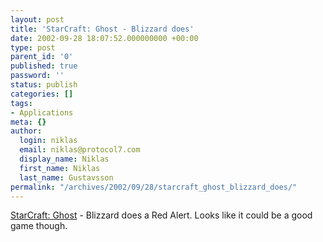 ```yaml
---
layout: post
title: 'StarCraft: Ghost - Blizzard does'
date: 2002-09-28 18:07:52.000000000 +00:00
type: post
parent_id: '0'
published: true
password: ''
status: publish
categories: []
tags:
- Applications
meta: {}
author:
  login: niklas
  email: niklas@protocol7.com
  display_name: Niklas
  first_name: Niklas
  last_name: Gustavsson
permalink: "/archives/2002/09/28/starcraft_ghost_blizzard_does/"
---
```

[StarCraft: Ghost](http://www.blizzard.com/ghost/) - Blizzard does a Red Alert. Looks like it could be a good game though.

